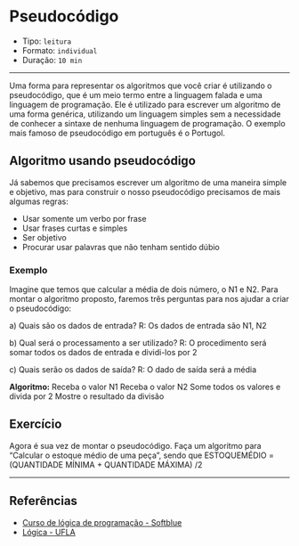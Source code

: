 # Pseudocódigo

* Tipo: `leitura`
* Formato: `individual`
* Duração: `10 min`

***

Uma forma para representar os algoritmos que você criar é utilizando o 
pseudocódigo, que é um meio termo entre a linguagem falada e uma linguagem de
programação. Ele é utilizado para escrever um algoritmo de uma forma genérica,
utilizando um linguagem simples sem a necessidade de conhecer a sintaxe de
nenhuma linguagem de programação. O exemplo mais famoso de pseudocódigo em
português é o Portugol.

## Algoritmo usando pseudocódigo

Já sabemos que precisamos escrever um algoritmo de uma maneira simple e
objetivo, mas para construir o nosso pseudocódigo precisamos de mais algumas
regras:

* Usar somente um verbo por frase
* Usar frases curtas e simples
* Ser objetivo
* Procurar usar palavras que não tenham sentido dúbio


### Exemplo

Imagine que temos que calcular a média de dois número, o N1 e N2. Para montar
o algoritmo proposto, faremos três perguntas para nos ajudar a criar o
pseudocódigo:

a) Quais são os dados de entrada?
R: Os dados de entrada são N1, N2

b) Qual será o processamento a ser utilizado?
R: O procedimento será somar todos os dados de entrada e dividi-los por 2

c) Quais serão os dados de saída?
R: O dado de saída será a média

**Algoritmo:**
Receba o valor N1
Receba o valor N2
Some todos os valores e divida por 2
Mostre o resultado da divisão

## Exercício

Agora é sua vez de montar o pseudocódigo. Faça um algoritmo para “Calcular o
estoque médio de uma peça”, sendo que ESTOQUEMÉDIO = (QUANTIDADE MÍNIMA +
QUANTIDADE MÁXIMA) /2 

***

## Referências

* [Curso de lógica de programação - Softblue](http://www.softblue.com.br/site/curso/id/6/CURSO+DE+LOGICA+DE+PROGRAMACAO+BASICO+ON+LINE+LO06+GRATIS)
* [Lógica - UFLA](http://professores.dcc.ufla.br/~monserrat/download/logica.pdf)